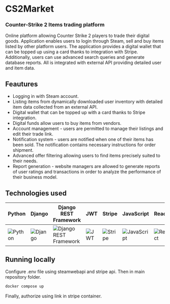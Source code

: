 # CS2Market
### Counter-Strike 2 Items trading platform
Online platform allowing Counter Strike 2 players to trade their
digital goods. Application enables users to login through Steam,
sell and buy items listed by other platform users. The application
provides a digital wallet that can be topped up using a card
thanks to integration with Stripe. Additionally, users can use
advanced search queries and generate database reports. All is
integrated with external API providing detailed user and item
data.


## Feautures

- Logging in with Steam account.
- Listing items from dynamically downloaded user inventory with detailed item data collected from an external API.
- Digital wallet that can be topped up with a card thanks to Stripe integration.
- Digital funds allow users to buy items from vendors.
- Account management - users are permitted to manage their listings and edit their trade link.
- Notification system - users are notified when one of their items has been sold. The notification contains necessary instructions for order shipment.
- Advanced offer filtering allowing users to find items precisely suited to their needs.
- Report generation - website managers are allowed to generate reports of user ratings and transactions in order to analyze the performance of their business model.

## Technologies used


| Python | Django | Django REST Framework | JWT | Stripe | JavaScript | React | TailwindCSS |
|--------|--------|------------------------|-----|--------|------------|-------|-------------|
| ![Python](https://www.python.org/static/community_logos/python-logo.png) | ![Django](https://static.djangoproject.com/img/logos/django-logo-positive.png) | ![Django REST Framework](https://www.django-rest-framework.org/img/logo.png) | ![JWT](https://jwt.io/img/pic_logo.svg) | ![Stripe](https://stripe.com/img/v3/home/twitter.png) | ![JavaScript](https://upload.wikimedia.org/wikipedia/commons/6/6a/JavaScript-logo.png) | ![React](https://upload.wikimedia.org/wikipedia/commons/a/a7/React-icon.svg) | ![TailwindCSS](https://upload.wikimedia.org/wikipedia/commons/thumb/d/d5/Tailwind_CSS_Logo.svg/1200px-Tailwind_CSS_Logo.svg.png) |

## Running locally

Configure .env file using steamwebapi and stripe api.
Then in main repository folder.
```sh
docker compose up
```
Finally, authorize using link in stripe container.


